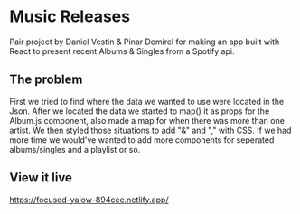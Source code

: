 # Music Releases

Pair project by Daniel Vestin & Pinar Demirel for making an app built with React to present recent Albums & Singles from a Spotify api.

## The problem

First we tried to find where the data we wanted to use were located in the Json.
After we located the data we started to map() it as props for the Album.js component, also made a map for when there was more than one artist. We then styled those situations to add "&" and "," with CSS.
If we had more time we would've wanted to add more components for seperated albums/singles and a playlist or so.

## View it live

https://focused-yalow-894cee.netlify.app/
